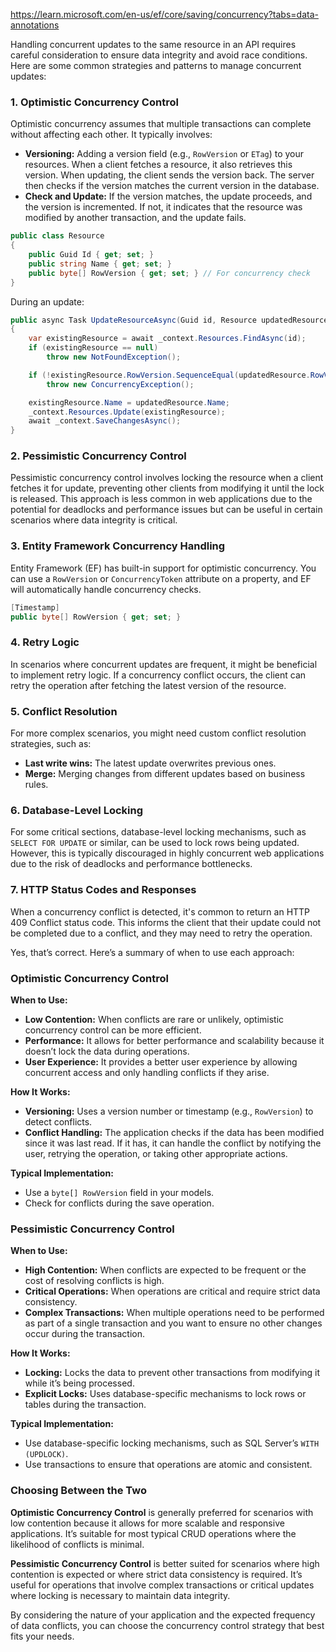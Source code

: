 https://learn.microsoft.com/en-us/ef/core/saving/concurrency?tabs=data-annotations

Handling concurrent updates to the same resource in an API requires careful consideration to ensure data integrity and avoid race conditions. Here are some common strategies and patterns to manage concurrent updates:

### 1. **Optimistic Concurrency Control**

Optimistic concurrency assumes that multiple transactions can complete without affecting each other. It typically involves:
- **Versioning:** Adding a version field (e.g., `RowVersion` or `ETag`) to your resources. When a client fetches a resource, it also retrieves this version. When updating, the client sends the version back. The server then checks if the version matches the current version in the database.
- **Check and Update:** If the version matches, the update proceeds, and the version is incremented. If not, it indicates that the resource was modified by another transaction, and the update fails.

```csharp
public class Resource
{
    public Guid Id { get; set; }
    public string Name { get; set; }
    public byte[] RowVersion { get; set; } // For concurrency check
}
```

During an update:

```csharp
public async Task UpdateResourceAsync(Guid id, Resource updatedResource)
{
    var existingResource = await _context.Resources.FindAsync(id);
    if (existingResource == null)
        throw new NotFoundException();

    if (!existingResource.RowVersion.SequenceEqual(updatedResource.RowVersion))
        throw new ConcurrencyException();

    existingResource.Name = updatedResource.Name;
    _context.Resources.Update(existingResource);
    await _context.SaveChangesAsync();
}
```

### 2. **Pessimistic Concurrency Control**

Pessimistic concurrency control involves locking the resource when a client fetches it for update, preventing other clients from modifying it until the lock is released. This approach is less common in web applications due to the potential for deadlocks and performance issues but can be useful in certain scenarios where data integrity is critical.

### 3. **Entity Framework Concurrency Handling**

Entity Framework (EF) has built-in support for optimistic concurrency. You can use a `RowVersion` or `ConcurrencyToken` attribute on a property, and EF will automatically handle concurrency checks.

```csharp
[Timestamp]
public byte[] RowVersion { get; set; }
```

### 4. **Retry Logic**

In scenarios where concurrent updates are frequent, it might be beneficial to implement retry logic. If a concurrency conflict occurs, the client can retry the operation after fetching the latest version of the resource.

### 5. **Conflict Resolution**

For more complex scenarios, you might need custom conflict resolution strategies, such as:
- **Last write wins:** The latest update overwrites previous ones.
- **Merge:** Merging changes from different updates based on business rules.

### 6. **Database-Level Locking**

For some critical sections, database-level locking mechanisms, such as `SELECT FOR UPDATE` or similar, can be used to lock rows being updated. However, this is typically discouraged in highly concurrent web applications due to the risk of deadlocks and performance bottlenecks.

### 7. **HTTP Status Codes and Responses**

When a concurrency conflict is detected, it's common to return an HTTP 409 Conflict status code. This informs the client that their update could not be completed due to a conflict, and they may need to retry the operation.

Yes, that’s correct. Here’s a summary of when to use each approach:

### Optimistic Concurrency Control

**When to Use:**
- **Low Contention:** When conflicts are rare or unlikely, optimistic concurrency control can be more efficient.
- **Performance:** It allows for better performance and scalability because it doesn’t lock the data during operations.
- **User Experience:** It provides a better user experience by allowing concurrent access and only handling conflicts if they arise.
  
**How It Works:**
- **Versioning:** Uses a version number or timestamp (e.g., `RowVersion`) to detect conflicts.
- **Conflict Handling:** The application checks if the data has been modified since it was last read. If it has, it can handle the conflict by notifying the user, retrying the operation, or taking other appropriate actions.

**Typical Implementation:**
- Use a `byte[] RowVersion` field in your models.
- Check for conflicts during the save operation.

### Pessimistic Concurrency Control

**When to Use:**
- **High Contention:** When conflicts are expected to be frequent or the cost of resolving conflicts is high.
- **Critical Operations:** When operations are critical and require strict data consistency.
- **Complex Transactions:** When multiple operations need to be performed as part of a single transaction and you want to ensure no other changes occur during the transaction.

**How It Works:**
- **Locking:** Locks the data to prevent other transactions from modifying it while it’s being processed.
- **Explicit Locks:** Uses database-specific mechanisms to lock rows or tables during the transaction.

**Typical Implementation:**
- Use database-specific locking mechanisms, such as SQL Server’s `WITH (UPDLOCK)`.
- Use transactions to ensure that operations are atomic and consistent.

### Choosing Between the Two

**Optimistic Concurrency Control** is generally preferred for scenarios with low contention because it allows for more scalable and responsive applications. It’s suitable for most typical CRUD operations where the likelihood of conflicts is minimal.

**Pessimistic Concurrency Control** is better suited for scenarios where high contention is expected or where strict data consistency is required. It’s useful for operations that involve complex transactions or critical updates where locking is necessary to maintain data integrity.

By considering the nature of your application and the expected frequency of data conflicts, you can choose the concurrency control strategy that best fits your needs.